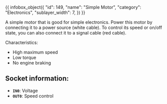 {{ infobox_object({
	"id": 149,
	"name": "Simple Motor",
	"category": "Electronics",
	"sublayer_width": 7,
}) }}

A simple motor that is good for simple electronics. Power this motor by connecting it to a power source (white cable). To control its speed or on/off state, you can also connect it to a signal cable (red cable).

Characteristics:
* High maximum speed
* Low torque
* No engine braking

## Socket information:
- **`IN0`**: Voltage
- **`OUT0`**: Speed control